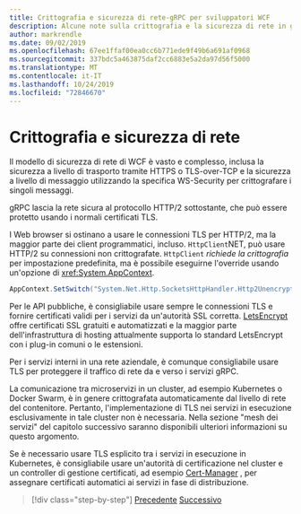 ```yaml
---
title: Crittografia e sicurezza di rete-gRPC per sviluppatori WCF
description: Alcune note sulla crittografia e la sicurezza di rete in gRPC
author: markrendle
ms.date: 09/02/2019
ms.openlocfilehash: 67ee1ffaf00ea0cc6b771ede9f49b6a691af0968
ms.sourcegitcommit: 337bdc5a463875daf2cc6883e5a2da97d56f5000
ms.translationtype: MT
ms.contentlocale: it-IT
ms.lasthandoff: 10/24/2019
ms.locfileid: "72846670"
---
```

# <a name="encryption-and-network-security"></a>Crittografia e sicurezza di rete

Il modello di sicurezza di rete di WCF è vasto e complesso, inclusa la sicurezza a livello di trasporto tramite HTTPS o TLS-over-TCP e la sicurezza a livello di messaggio utilizzando la specifica WS-Security per crittografare i singoli messaggi.

gRPC lascia la rete sicura al protocollo HTTP/2 sottostante, che può essere protetto usando i normali certificati TLS.

I Web browser si ostinano a usare le connessioni TLS per HTTP/2, ma la maggior parte dei client programmatici, incluso. `HttpClient`NET, può usare HTTP/2 su connessioni non crittografate. `HttpClient` *richiede la crittografia* per impostazione predefinita, ma è possibile eseguirne l'override usando un'opzione di <xref:System.AppContext>.

```csharp
AppContext.SetSwitch("System.Net.Http.SocketsHttpHandler.Http2UnencryptedSupport", true);
```

Per le API pubbliche, è consigliabile usare sempre le connessioni TLS e fornire certificati validi per i servizi da un'autorità SSL corretta. [LetsEncrypt](https://letsencrypt.org) offre certificati SSL gratuiti e automatizzati e la maggior parte dell'infrastruttura di hosting attualmente supporta lo standard LetsEncrypt con i plug-in comuni o le estensioni.

Per i servizi interni in una rete aziendale, è comunque consigliabile usare TLS per proteggere il traffico di rete da e verso i servizi gRPC.

La comunicazione tra microservizi in un cluster, ad esempio Kubernetes o Docker Swarm, è in genere crittografata automaticamente dal livello di rete del contenitore. Pertanto, l'implementazione di TLS nei servizi in esecuzione esclusivamente in tale cluster non è necessaria. Nella sezione "mesh dei servizi" del capitolo successivo saranno disponibili ulteriori informazioni su questo argomento.

Se è necessario usare TLS esplicito tra i servizi in esecuzione in Kubernetes, è consigliabile usare un'autorità di certificazione nel cluster e un controller di gestione certificati, ad esempio [Cert-Manager](https://docs.cert-manager.io/en/latest/) , per assegnare certificati automatici ai servizi in fase di distribuzione.

>[!div class="step-by-step"]
>[Precedente](channel-credentials.md)
>[Successivo](grpc-in-production.md)

